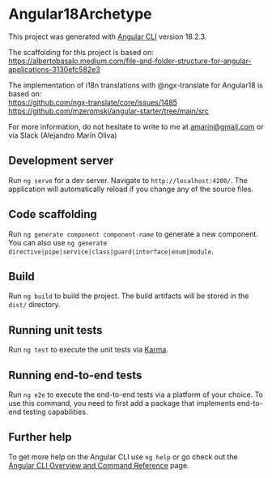 # Angular18Archetype

This project was generated with [Angular CLI](https://github.com/angular/angular-cli) version 18.2.3.

The scaffolding for this project is based on:<br />
https://albertobasalo.medium.com/file-and-folder-structure-for-angular-applications-3130efc582e3

The implementation of i18n translations with @ngx-translate for Angular18 is based on:<br />
  https://github.com/ngx-translate/core/issues/1485<br />
  https://github.com/mzeromski/angular-starter/tree/main/src<br />

For more information, do not hesitate to write to me at amarin@gmail.com or via Slack (Alejandro Marín Oliva)

## Development server

Run `ng serve` for a dev server. Navigate to `http://localhost:4200/`. The application will automatically reload if you change any of the source files.

## Code scaffolding

Run `ng generate component component-name` to generate a new component. You can also use `ng generate directive|pipe|service|class|guard|interface|enum|module`.

## Build

Run `ng build` to build the project. The build artifacts will be stored in the `dist/` directory.

## Running unit tests

Run `ng test` to execute the unit tests via [Karma](https://karma-runner.github.io).

## Running end-to-end tests

Run `ng e2e` to execute the end-to-end tests via a platform of your choice. To use this command, you need to first add a package that implements end-to-end testing capabilities.

## Further help

To get more help on the Angular CLI use `ng help` or go check out the [Angular CLI Overview and Command Reference](https://angular.dev/tools/cli) page.
